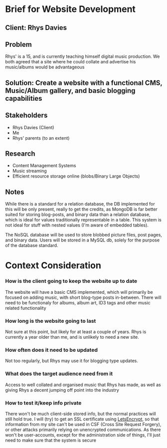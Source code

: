 # Brief for Website Development

## Client: Rhys Davies
## Problem
Rhys' is a 15, and is currently teaching himself digital music production. We both agreed that a site where he could collate and advertise his music/albums would be advantageous

## Solution: Create a website with a functional CMS, Music/Album gallery, and basic blogging capabilities

## Stakeholders
- Rhys Davies (Client)
- Me
- Rhys' parents (to an extent)

## Research
- Content Management Systems
- Music streaming
- Efficient resource storage online (blobs/Binary Large Objects)

## Notes
While there is a standard for a relation database, the DB implemented for this will be only present, really to get the credits, as MongoDB is far better suited for storing blog-posts, and binary data than a relation database, which is ideal for values traditionally representable in a table. This system is not ideal for stuff with nested values (I'm aware of embedded tables).

The NoSQL database will be used to store blobbed picture files, post pages, and binary data. Users will be stored in a MySQL db, solely for the purpose of the database standard.


# Context Consideration

### How is the client going to keep the website up to date
The website will have a basic CMS implemented, which will primarily be focused on adding music, with short blog-type posts in-between. There will need to be functionaly for albums, album art, ID3 tags and other music related functionality

### How long is the website going to last
Not sure at this point, but likely for at least a couple of years. Rhys is currently a year older than me, and is unlikely to need a new site.

### How often does it need to be updated
Not too regularly, but Rhys may use it for blogging type updates.

### What does the target audience need from it
Access to well collated and organised music that Rhys has made, as well as giving Rhys a decent jumping off point into the industry

### How to test it/keep info private
There won't be much client-side stored info, but the normal practices will still hold true. I will (try) to get an SSL certificate using [LetsEncrypt](https://letsencrypt.org/), so that information from my site can't be used in CSF (Cross Site Request Forgery), or other attacks primarily relying on unencrypted communications. As there won't be user-accounts, except for the administration side of things, I'll just need to make sure that the system is secure
